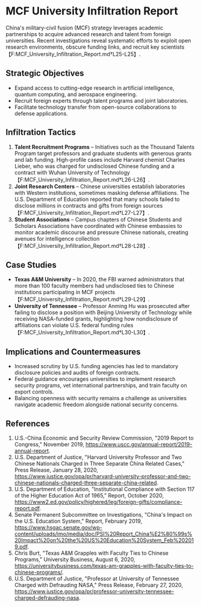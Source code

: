 # MCF University Infiltration Report

China's military-civil fusion (MCF) strategy leverages academic partnerships to acquire advanced research and talent from foreign universities. Recent investigations reveal systematic efforts to exploit open research environments, obscure funding links, and recruit key scientists【F:MCF_University_Infiltration_Report.md†L25-L25】.

## Strategic Objectives
- Expand access to cutting-edge research in artificial intelligence, quantum computing, and aerospace engineering.
- Recruit foreign experts through talent programs and joint laboratories.
- Facilitate technology transfer from open-source collaborations to defense applications.

## Infiltration Tactics
1. **Talent Recruitment Programs** – Initiatives such as the Thousand Talents Program target professors and graduate students with generous grants and lab funding. High-profile cases include Harvard chemist Charles Lieber, who was charged for undisclosed Chinese funding and a contract with Wuhan University of Technology【F:MCF_University_Infiltration_Report.md†L26-L26】.
2. **Joint Research Centers** – Chinese universities establish laboratories with Western institutions, sometimes masking defense affiliations. The U.S. Department of Education reported that many schools failed to disclose millions in contracts and gifts from foreign sources【F:MCF_University_Infiltration_Report.md†L27-L27】.
3. **Student Associations** – Campus chapters of Chinese Students and Scholars Associations have coordinated with Chinese embassies to monitor academic discourse and pressure Chinese nationals, creating avenues for intelligence collection【F:MCF_University_Infiltration_Report.md†L28-L28】.

## Case Studies
- **Texas A&M University** – In 2020, the FBI warned administrators that more than 100 faculty members had undisclosed ties to Chinese institutions participating in MCF projects【F:MCF_University_Infiltration_Report.md†L29-L29】.
- **University of Tennessee** – Professor Anming Hu was prosecuted after failing to disclose a position with Beijing University of Technology while receiving NASA-funded grants, highlighting how nondisclosure of affiliations can violate U.S. federal funding rules【F:MCF_University_Infiltration_Report.md†L30-L30】.

## Implications and Countermeasures
- Increased scrutiny by U.S. funding agencies has led to mandatory disclosure policies and audits of foreign contracts.
- Federal guidance encourages universities to implement research security programs, vet international partnerships, and train faculty on export controls.
- Balancing openness with security remains a challenge as universities navigate academic freedom alongside national security concerns.

## References
1. U.S.-China Economic and Security Review Commission, "2019 Report to Congress," November 2019, https://www.uscc.gov/annual-report/2019-annual-report.
2. U.S. Department of Justice, "Harvard University Professor and Two Chinese Nationals Charged in Three Separate China Related Cases," Press Release, January 28, 2020, https://www.justice.gov/opa/pr/harvard-university-professor-and-two-chinese-nationals-charged-three-separate-china-related.
3. U.S. Department of Education, "Institutional Compliance with Section 117 of the Higher Education Act of 1965," Report, October 2020, https://www2.ed.gov/policy/highered/leg/foreign-gifts/compliance-report.pdf.
4. Senate Permanent Subcommittee on Investigations, "China's Impact on the U.S. Education System," Report, February 2019, https://www.hsgac.senate.gov/wp-content/uploads/imo/media/doc/PSI%20Report_China%E2%80%99s%20Impact%20on%20the%20US%20Education%20System_Feb%202019.pdf.
5. Chris Burt, "Texas A&M Grapples with Faculty Ties to Chinese Programs," University Business, August 6, 2020, https://universitybusiness.com/texas-am-grapples-with-faculty-ties-to-chinese-programs/.
6. U.S. Department of Justice, "Professor at University of Tennessee Charged with Defrauding NASA," Press Release, February 27, 2020, https://www.justice.gov/opa/pr/professor-university-tennessee-charged-defrauding-nasa.

